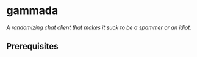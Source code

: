 gammada
=======
*A randomizing chat client that makes it suck to be a spammer or an idiot.*

<h2>Prerequisites</h2>

